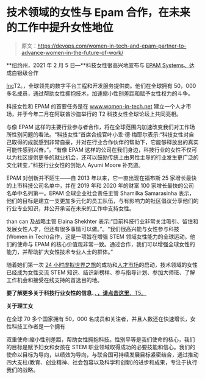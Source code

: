 # 技术领域的女性与 Epam 合作，在未来的工作中提升女性地位

> 原文：<https://devops.com/women-in-tech-and-epam-partner-to-advance-women-in-the-future-of-work/>

**纽约州，2021 年 2 月 5 日—**科技女性很高兴地宣布与 [EPAM Systems、](https://www.epam.com/about/who-we-are/social-responsibility?utm_source=newswire&utm_medium=press-release&utm_campaign=csr&utm_term=women-in-tech&utm_content=regina-viadro)达成白银级合作

[Inc](https://www.epam.com/about/who-we-are/social-responsibility?utm_source=newswire&utm_medium=press-release&utm_campaign=csr&utm_term=women-in-tech&utm_content=regina-viadro)T2。，全球领先的数字平台工程和开发服务提供商。他们在全球拥有 50，000 多名成员，通过帮助女性拥抱技术，加速缩小性别差距和赋予女性权力的斗争。

科技女性和 EPAM 的首要任务是在 www.women-in-tech.net 建立一个人才市场，并于今年二月在阿联酋沙迦举行的 T2 科技女性全球论坛上共同亮相。

与像 EPAM 这样的主要行业参与者合作，将在全球范围内加速改变我们对工作场所性别问题的看法。“科技女性”首席合规官叶小乖·德·梅耶尔表示:“科技女性对自己取得的成就感到非常自豪，并对在行业合作伙伴的帮助下，它能够释放出的真实可能性感到兴奋。”。“有像 EPAM 这样的公司在我们身边，科技行业的女性不仅可以为社区提供更多的就业机会，还可以鼓励传统上由男性主导的行业发生更广泛的文化转变，”科技行业女性的创始人 Ayumi Moore 补充道。

EPAM 对创新并不陌生——自 2013 年以来，它一直出现在福布斯 25 家增长最快的上市科技公司名单中，并在 2019 年和 2020 年的财富 100 家增长最快的公司名单中名列第一。EPAM 全球企业社会责任主管 Shamilka Samarasinha 表示，他们的目标是建立一支更加多元化的员工队伍，与有影响力的社区倡议分享他们的行业专业知识，并公开承诺在未来的工作中支持女性。

than can 及战略主管 Elaina Shekhter 表示:“目前科技行业非常关注吸引、留住和发展女性人才，但还有很多事情可以做。”。“我们很高兴能与女性参与科技(Women in Tech)合作，这是一项旨在增强 STEM 领域女性能力的全球运动。他们的使命与 EPAM 的核心价值观非常一致。通过合作，我们可以增强全球女性的能力，并帮助扩大女性技术专业人士的群体。”

随着她们第一次 [24 小时虚拟世界之旅](https://womenintech.virtualconference.com/%23/conferences)的成功和[人才市场](https://women-in-tech.net/)的启动，技术领域的女性已经成为女性交流 STEM 知识、结识新榜样、参与指导计划、参加大师班、了解工作机会和接受在线支持的首选目的地。

**要了解更多关于科技行业女性的信息**、[、**，请点击这里**、T5。](https://women-in-tech.org/)

**关于理工女**

在全球 70 多个国家拥有 50，000 名成员和关注者，并且人数还在快速增长，女性科技工作者是一个拥有

双重使命:缩小性别差距，帮助女性拥抱科技。性别平等是我们使命的核心，我们的目标是赋予妇女和女孩在 STEM 职业领域取得成功的必要技能和信心。我们的使命以目标为导向，以绩效为导向，与联合国可持续发展目标紧密结合，通过推动四大支柱(教育、创业精神、社会包容以及科学和创新)的进步和成果，专注于执行我们的战略。